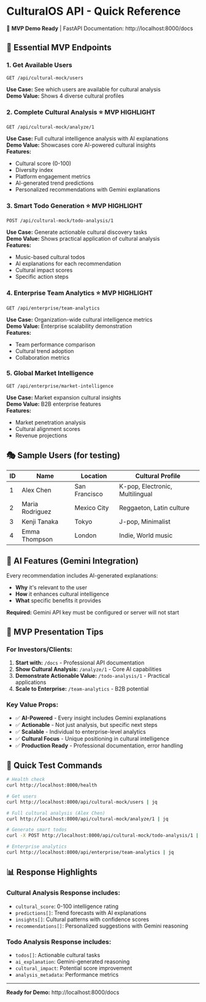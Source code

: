# CulturalOS API - Quick Reference

🚀 **MVP Demo Ready** | FastAPI Documentation: http://localhost:8000/docs

## 🎯 Essential MVP Endpoints

### 1. Get Available Users
```http
GET /api/cultural-mock/users
```
**Use Case:** See which users are available for cultural analysis  
**Demo Value:** Shows 4 diverse cultural profiles

### 2. Complete Cultural Analysis ⭐ **MVP HIGHLIGHT**
```http
GET /api/cultural-mock/analyze/1
```
**Use Case:** Full cultural intelligence analysis with AI explanations  
**Demo Value:** Showcases core AI-powered cultural insights  
**Features:**
- Cultural score (0-100)
- Diversity index
- Platform engagement metrics
- AI-generated trend predictions
- Personalized recommendations with Gemini explanations

### 3. Smart Todo Generation ⭐ **MVP HIGHLIGHT**
```http
POST /api/cultural-mock/todo-analysis/1
```
**Use Case:** Generate actionable cultural discovery tasks  
**Demo Value:** Shows practical application of cultural analysis  
**Features:**
- Music-based cultural todos
- AI explanations for each recommendation
- Cultural impact scores
- Specific action steps

### 4. Enterprise Team Analytics ⭐ **MVP HIGHLIGHT**
```http
GET /api/enterprise/team-analytics
```
**Use Case:** Organization-wide cultural intelligence metrics  
**Demo Value:** Enterprise scalability demonstration  
**Features:**
- Team performance comparison
- Cultural trend adoption
- Collaboration metrics

### 5. Global Market Intelligence
```http
GET /api/enterprise/market-intelligence
```
**Use Case:** Market expansion cultural insights  
**Demo Value:** B2B enterprise features  
**Features:**
- Market penetration analysis
- Cultural alignment scores
- Revenue projections

## 🎭 Sample Users (for testing)

| ID | Name | Location | Cultural Profile |
|----|------|----------|------------------|
| 1 | Alex Chen | San Francisco | K-pop, Electronic, Multilingual |
| 2 | Maria Rodriguez | Mexico City | Reggaeton, Latin culture |
| 3 | Kenji Tanaka | Tokyo | J-pop, Minimalist |
| 4 | Emma Thompson | London | Indie, World music |

## 🤖 AI Features (Gemini Integration)

Every recommendation includes AI-generated explanations:
- **Why** it's relevant to the user
- **How** it enhances cultural intelligence
- **What** specific benefits it provides

**Required:** Gemini API key must be configured or server will not start

## 💼 MVP Presentation Tips

### For Investors/Clients:
1. **Start with:** `/docs` - Professional API documentation
2. **Show Cultural Analysis:** `/analyze/1` - Core AI capabilities
3. **Demonstrate Actionable Value:** `/todo-analysis/1` - Practical applications
4. **Scale to Enterprise:** `/team-analytics` - B2B potential

### Key Value Props:
- ✅ **AI-Powered** - Every insight includes Gemini explanations
- ✅ **Actionable** - Not just analysis, but specific next steps
- ✅ **Scalable** - Individual to enterprise-level analytics
- ✅ **Cultural Focus** - Unique positioning in cultural intelligence
- ✅ **Production Ready** - Professional documentation, error handling

## 🔗 Quick Test Commands

```bash
# Health check
curl http://localhost:8000/health

# Get users
curl http://localhost:8000/api/cultural-mock/users | jq

# Full cultural analysis (Alex Chen)
curl http://localhost:8000/api/cultural-mock/analyze/1 | jq

# Generate smart todos
curl -X POST http://localhost:8000/api/cultural-mock/todo-analysis/1 | jq

# Enterprise analytics
curl http://localhost:8000/api/enterprise/team-analytics | jq
```

## 📊 Response Highlights

### Cultural Analysis Response includes:
- `cultural_score`: 0-100 intelligence rating
- `predictions[]`: Trend forecasts with AI explanations
- `insights[]`: Cultural patterns with confidence scores
- `recommendations[]`: Personalized suggestions with Gemini reasoning

### Todo Analysis Response includes:
- `todos[]`: Actionable cultural tasks
- `ai_explanation`: Gemini-generated reasoning
- `cultural_impact`: Potential score improvement
- `analysis_metadata`: Performance metrics

---

**Ready for Demo:** http://localhost:8000/docs